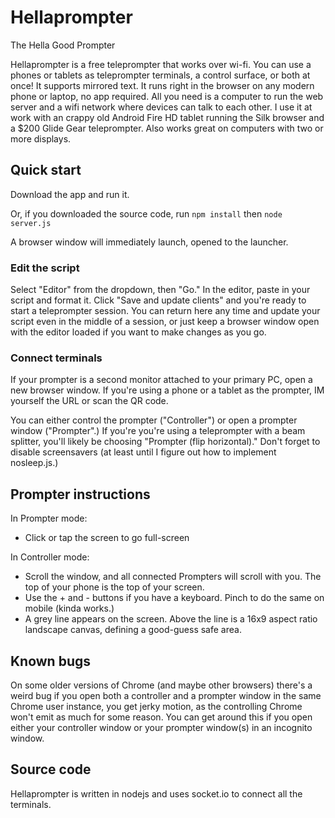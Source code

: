 # Hellaprompter
The Hella Good Prompter

Hellaprompter is a free teleprompter that works over wi-fi. You can use a phones or tablets as teleprompter terminals, a control surface, or both at once! It supports mirrored text. It runs right in the browser on any modern phone or laptop, no app required. All you need is a computer to run the web server and a wifi network where devices can talk to each other. I use it at work with an crappy old Android Fire HD tablet running the Silk browser and a $200 Glide Gear teleprompter. Also works great on computers with two or more displays.

## Quick start
Download the app and run it. 

Or, if you downloaded the source code, run `npm install` then `node server.js`

A browser window will immediately launch, opened to the launcher.

### Edit the script
Select "Editor" from the dropdown, then "Go."  In the editor, paste in your script and format it. Click "Save and update clients" and you're ready to start a teleprompter session. You can return here any time and update your script even in the middle of a session, or just keep a browser window open with the editor loaded if you want to make changes as you go.

### Connect terminals
If your prompter is a second monitor attached to your primary PC, open a new browser window. If you're using a phone or a tablet as the prompter, IM yourself the URL or scan the QR code. 

You can either control the prompter ("Controller") or open a prompter window ("Prompter".) If you're you're using a teleprompter with a beam splitter, you'll likely be choosing "Prompter (flip horizontal)." Don't forget to disable screensavers (at least until I figure out how to implement nosleep.js.)


## Prompter instructions
In Prompter mode:

* Click or tap the screen to go full-screen

In Controller mode:

* Scroll the window, and all connected Prompters will scroll with you. The top of your phone is the top of your screen.
* Use the + and - buttons if you have a keyboard. Pinch to do the same on mobile (kinda works.)
* A grey line appears on the screen. Above the line is a 16x9 aspect ratio landscape canvas, defining a good-guess safe area.

## Known bugs
On some older versions of Chrome (and maybe other browsers) there's a weird bug if you open both a controller and a prompter window in the same Chrome user instance, you get jerky motion, as the controlling Chrome won't emit as much for some reason. You can get around this if you open either your controller window or your prompter window(s) in an incognito window.

## Source code
Hellaprompter is written in nodejs and uses socket.io to connect all the terminals.